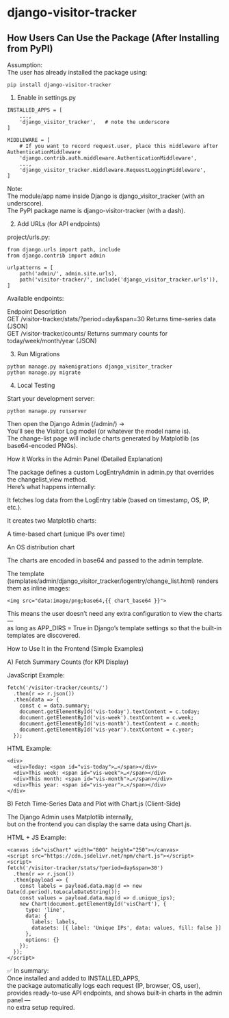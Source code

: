 # django-visitor-tracker

## How Users Can Use the Package (After Installing from PyPI)  

Assumption:  
The user has already installed the package using:  
```
pip install django-visitor-tracker  
```

1) Enable in settings.py
```
INSTALLED_APPS = [
    ...,
    'django_visitor_tracker',   # note the underscore
]
```

```
MIDDLEWARE = [
    # If you want to record request.user, place this middleware after AuthenticationMiddleware
    'django.contrib.auth.middleware.AuthenticationMiddleware',
    ...,
    'django_visitor_tracker.middleware.RequestLoggingMiddleware',
]
```

Note:  
The module/app name inside Django is django_visitor_tracker (with an underscore).  
The PyPI package name is django-visitor-tracker (with a dash).  

2) Add URLs (for API endpoints)  

project/urls.py:  

```
from django.urls import path, include
from django.contrib import admin

urlpatterns = [
    path('admin/', admin.site.urls),
    path('visitor-tracker/', include('django_visitor_tracker.urls')),
]
```

Available endpoints:  

Endpoint	Description  
GET /visitor-tracker/stats/?period=day&span=30	Returns time-series data (JSON)  
GET /visitor-tracker/counts/	Returns summary counts for today/week/month/year (JSON)  

3) Run Migrations  
```
python manage.py makemigrations django_visitor_tracker
python manage.py migrate
```

4) Local Testing  

Start your development server:  
```
python manage.py runserver  
```

Then open the Django Admin (/admin/) →  
You’ll see the Visitor Log model (or whatever the model name is).  
The change-list page will include charts generated by Matplotlib (as base64-encoded PNGs).  

How it Works in the Admin Panel (Detailed Explanation)  

The package defines a custom LogEntryAdmin in admin.py that overrides the changelist_view method.  
Here’s what happens internally:  

It fetches log data from the LogEntry table (based on timestamp, OS, IP, etc.).  

It creates two Matplotlib charts:  

A time-based chart (unique IPs over time)  

An OS distribution chart  

The charts are encoded in base64 and passed to the admin template.  

The template (templates/admin/django_visitor_tracker/logentry/change_list.html) renders them as inline images:  
```
<img src="data:image/png;base64,{{ chart_base64 }}">

```
This means the user doesn’t need any extra configuration to view the charts —   
as long as APP_DIRS = True in Django’s template settings so that the built-in templates are discovered.  
  
How to Use It in the Frontend (Simple Examples)  

A) Fetch Summary Counts (for KPI Display)  
  
JavaScript Example:  
```
fetch('/visitor-tracker/counts/')
  .then(r => r.json())
  .then(data => {
    const c = data.summary;
    document.getElementById('vis-today').textContent = c.today;
    document.getElementById('vis-week').textContent = c.week;
    document.getElementById('vis-month').textContent = c.month;
    document.getElementById('vis-year').textContent = c.year;
  });
```

HTML Example:
```
<div>
  <div>Today: <span id="vis-today">…</span></div>
  <div>This week: <span id="vis-week">…</span></div>
  <div>This month: <span id="vis-month">…</span></div>
  <div>This year: <span id="vis-year">…</span></div>
</div>
```

B) Fetch Time-Series Data and Plot with Chart.js (Client-Side)  

The Django Admin uses Matplotlib internally,  
but on the frontend you can display the same data using Chart.js.  

HTML + JS Example:  

```
<canvas id="visChart" width="800" height="250"></canvas>
<script src="https://cdn.jsdelivr.net/npm/chart.js"></script>
<script>
fetch('/visitor-tracker/stats/?period=day&span=30')
  .then(r => r.json())
  .then(payload => {
    const labels = payload.data.map(d => new Date(d.period).toLocaleDateString());
    const values = payload.data.map(d => d.unique_ips);
    new Chart(document.getElementById('visChart'), {
      type: 'line',
      data: {
        labels: labels,
        datasets: [{ label: 'Unique IPs', data: values, fill: false }]
      },
      options: {}
    });
  });
</script>

```

✅ In summary:  
Once installed and added to INSTALLED_APPS,  
the package automatically logs each request (IP, browser, OS, user),  
provides ready-to-use API endpoints, and shows built-in charts in the admin panel —  
no extra setup required.  